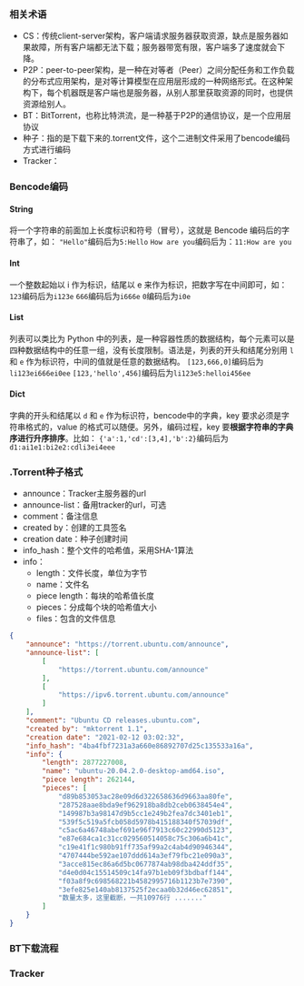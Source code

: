 ### 相关术语
* CS：传统client-server架构，客户端请求服务器获取资源，缺点是服务器如果故障，所有客户端都无法下载；服务器带宽有限，客户端多了速度就会下降。
* P2P：peer-to-peer架构，是一种在对等者（Peer）之间分配任务和工作负载的分布式应用架构，是对等计算模型在应用层形成的一种网络形式。在这种架构下，每个机器既是客户端也是服务器，从别人那里获取资源的同时，也提供资源给别人。
* BT：BitTorrent，也称比特洪流，是一种基于P2P的通信协议，是一个应用层协议
* 种子：指的是下载下来的.torrent文件，这个二进制文件采用了bencode编码方式进行编码
* Tracker：
### Bencode编码
#### String
将一个字符串的前面加上长度标识和符号（冒号），这就是 Bencode 编码后的字符串了，如：
`"Hello"`编码后为`5:Hello`
`How are you`编码后为：`11:How are you`
#### Int
一个整数起始以 i 作为标识，结尾以 e 来作为标识，把数字写在中间即可，如：
`123`编码后为`i123e`
`666`编码后为`i666e`
`0`编码后为`i0e`
#### List
列表可以类比为 Python 中的列表，是一种容器性质的数据结构，每个元素可以是四种数据结构中的任意一组，没有长度限制。语法是，列表的开头和结尾分别用 `l` 和 `e` 作为标识符，中间的值就是任意的数据结构。
`[123,666,0]`编码后为`li123ei666ei0ee`
`[123,'hello',456]`编码后为`li123e5:helloi456ee`
#### Dict
字典的开头和结尾以 `d` 和 `e` 作为标识符，bencode中的字典，key 要求必须是字符串格式的，value 的格式可以随便。另外，编码过程，key 要**根据字符串的字典序进行升序排序**。比如：
`{'a':1,'cd':[3,4],'b':2}`编码后为`d1:ai1e1:bi2e2:cdli3ei4eee`
### .Torrent种子格式

- announce：Tracker主服务器的url
- announce-list：备用tracker的url，可选
- comment：备注信息
- created by：创建的工具签名
- creation date：种子创建时间
- info_hash：整个文件的哈希值，采用SHA-1算法
- info：
    - length：文件长度，单位为字节
    - name：文件名
    - piece length：每块的哈希值长度
    - pieces：分成每个块的哈希值大小
    - files：包含的文件信息
```json
{
    "announce": "https://torrent.ubuntu.com/announce",
    "announce-list": [
        [
            "https://torrent.ubuntu.com/announce"
        ],
        [
            "https://ipv6.torrent.ubuntu.com/announce"
        ]
    ],
    "comment": "Ubuntu CD releases.ubuntu.com",
    "created by": "mktorrent 1.1",
    "creation date": "2021-02-12 03:02:32",
    "info_hash": "4ba4fbf7231a3a660e86892707d25c135533a16a",
    "info": {
        "length": 2877227008,
        "name": "ubuntu-20.04.2.0-desktop-amd64.iso",
        "piece length": 262144,
        "pieces": [
            "d89b853053ac28e09d6d322658636d9663aa80fe",
            "287528aae8bda9ef962918ba8db2ceb0638454e4",
            "149987b3a98147d9b5cc1e249b2fea7dc3401eb1",
            "539f5c519a5fcb058d5978b415188340f57039df",
            "c5ac6a46748abef691e96f7913c60c22990d5123",
            "e87e684ca1c31cc029560514058c75c306a6b41c",
            "c19e41f1c980b91ff735af99a2c4ab4d90946344",
            "4707444be592ae107ddd614a3ef79fbc21e090a3",
            "3acce815ec86a6d5bc0677874ab98dba424ddf35",
            "d4e0d04c15514509c14fa97b1eb09f3bdbaff144",
            "f03a8f9c698568221b4582995716b1123b7e7390",
            "3efe825e140ab8137525f2ecaa0b32d46ec62851",
            "数量太多，这里截断，一共10976行 ......."
        ]
    }
}
```
### BT下载流程

### Tracker

